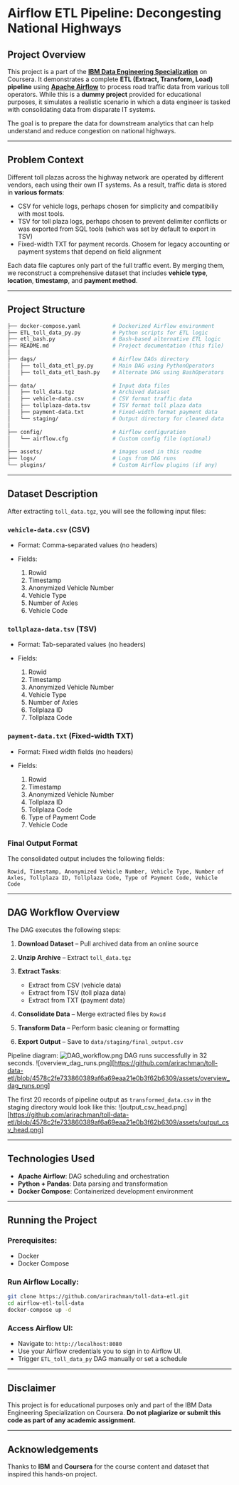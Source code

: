 # Airflow ETL Pipeline: Decongesting National Highways

## Project Overview

This project is a part of the [**IBM Data Engineering Specialization**](https://www.coursera.org/professional-certificates/ibm-data-engineer) on Coursera. It demonstrates a complete **ETL (Extract, Transform, Load) pipeline** using [**Apache Airflow**](https://airflow.apache.org) to process road traffic data from various toll operators. While this is a **dummy project** provided for educational purposes, it simulates a realistic scenario in which a data engineer is tasked with consolidating data from disparate IT systems.

The goal is to prepare the data for downstream analytics that can help understand and reduce congestion on national highways.

---

## Problem Context

Different toll plazas across the highway network are operated by different vendors, each using their own IT systems. As a result, traffic data is stored in **various formats**:

* CSV for vehicle logs, perhaps chosen for simplicity and compatibiliy with most tools.
* TSV for toll plaza logs, perhaps chosen to prevent delimiter conflicts or was exported from SQL tools (which was set by default to export in TSV)
* Fixed-width TXT for payment records. Chosem for legacy accounting or payment systems that depend on field alignment

Each data file captures only part of the full traffic event. By merging them, we reconstruct a comprehensive dataset that includes **vehicle type**, **location**, **timestamp**, and **payment method**.

---

## Project Structure

```bash
├── docker-compose.yaml          # Dockerized Airflow environment
├── ETL_toll_data_py.py          # Python scripts for ETL logic
├── etl_bash.py                  # Bash-based alternative ETL logic
├── README.md                    # Project documentation (this file)
│
├── dags/                        # Airflow DAGs directory
│   ├── toll_data_etl_py.py      # Main DAG using PythonOperators
│   ├── toll_data_etl_bash.py    # Alternate DAG using BashOperators
│
├── data/                        # Input data files
│   ├── toll_data.tgz            # Archived dataset
│   ├── vehicle-data.csv         # CSV format traffic data
│   ├── tollplaza-data.tsv       # TSV format toll plaza data
│   ├── payment-data.txt         # Fixed-width format payment data
│   └── staging/                 # Output directory for cleaned data
│
├── config/                      # Airflow configuration
│   └── airflow.cfg              # Custom config file (optional)
│
├── assets/                      # images used in this readme
├── logs/                        # Logs from DAG runs
└── plugins/                     # Custom Airflow plugins (if any)
```

---

## Dataset Description

After extracting `toll_data.tgz`, you will see the following input files:

### `vehicle-data.csv` (CSV)

* Format: Comma-separated values (no headers)
* Fields:

  1. Rowid
  2. Timestamp
  3. Anonymized Vehicle Number
  4. Vehicle Type
  5. Number of Axles
  6. Vehicle Code

### `tollplaza-data.tsv` (TSV)

* Format: Tab-separated values (no headers)
* Fields:

  1. Rowid
  2. Timestamp
  3. Anonymized Vehicle Number
  4. Vehicle Type
  5. Number of Axles
  6. Tollplaza ID
  7. Tollplaza Code

### `payment-data.txt` (Fixed-width TXT)

* Format: Fixed width fields (no headers)
* Fields:

  1. Rowid
  2. Timestamp
  3. Anonymized Vehicle Number
  4. Tollplaza ID
  5. Tollplaza Code
  6. Type of Payment Code
  7. Vehicle Code

### Final Output Format

The consolidated output includes the following fields:

```text
Rowid, Timestamp, Anonymized Vehicle Number, Vehicle Type, Number of Axles, Tollplaza ID, Tollplaza Code, Type of Payment Code, Vehicle Code
```

---

## DAG Workflow Overview

The DAG executes the following steps:

1. **Download Dataset** – Pull archived data from an online source
2. **Unzip Archive** – Extract `toll_data.tgz`
3. **Extract Tasks**:

   * Extract from CSV (vehicle data)
   * Extract from TSV (toll plaza data)
   * Extract from TXT (payment data)
4. **Consolidate Data** – Merge extracted files by `Rowid`
5. **Transform Data** – Perform basic cleaning or formatting
6. **Export Output** – Save to `data/staging/final_output.csv`

Pipeline diagram:
![DAG_workflow.png](https://github.com/arirachman/toll-data-etl/blob/4578c2fe733860389af6a69eaa21e0b3f62b6309/assets/DAG_workflow.png)
DAG runs successfully in 32 seconds.
![overview_dag_runs.png][https://github.com/arirachman/toll-data-etl/blob/4578c2fe733860389af6a69eaa21e0b3f62b6309/assets/overview_dag_runs.png]

The first 20 records of pipeline output as `transformed_data.csv` in the staging directory would look like this:
![output_csv_head.png][https://github.com/arirachman/toll-data-etl/blob/4578c2fe733860389af6a69eaa21e0b3f62b6309/assets/output_csv_head.png]

---

## Technologies Used

* **Apache Airflow**: DAG scheduling and orchestration
* **Python + Pandas**: Data parsing and transformation
* **Docker Compose**: Containerized development environment

---

## Running the Project

### Prerequisites:

* Docker
* Docker Compose

### Run Airflow Locally:

```bash
git clone https://github.com/arirachman/toll-data-etl.git
cd airflow-etl-toll-data
docker-compose up -d
```

### Access Airflow UI:

* Navigate to: `http://localhost:8080`
* Use your Airflow credentials you to sign in to Airflow UI.
* Trigger `ETL_toll_data_py` DAG manually or set a schedule

---
## Disclaimer
This project is for educational purposes only and part of the IBM Data Engineering Specialization on Coursera. **Do not plagiarize or submit this code as part of any academic assignment.**

---
## Acknowledgements
Thanks to **IBM** and **Coursera** for the course content and dataset that inspired this hands-on project.
